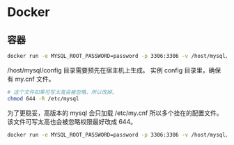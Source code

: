 # Docker

## 容器

```sh
docker run -e MYSQL_ROOT_PASSWORD=password -p 3306:3306 -v /host/mysql/data:/var/lib/mysql -v /host/mysql/file:/var/lib/mysql-files -v /host/mysql/config:/etc/mysql -d --restart=always --name mysql mysql
```

/host/mysql/config 目录需要预先在宿主机上生成。
实例 config 目录里，确保有 my.cnf 文件。


```sh
# 这个文件如果可写太高会被忽略，所以改掉。
chmod 644 -R /etc/mysql
```


为了更稳妥，高版本的 mysql 会只加载 /etc/my.cnf 所以多个挂在的配置文件。该文件可写太高也会被忽略权限最好改成 644。

```sh
docker run -e MYSQL_ROOT_PASSWORD=password -p 3306:3306 -v /host/mysql/data:/var/lib/mysql -v /host/mysql/file:/var/lib/mysql-files -v /host/mysql/config:/etc/mysql -v /host/mysql/my.cnf:/etc/my.cnf:ro -d --restart=always --name mysql mysql
```
